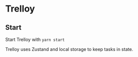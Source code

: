 # Trelloy

## Start

Start Trelloy with `yarn start`

Trelloy uses Zustand and local storage to keep tasks in state.

